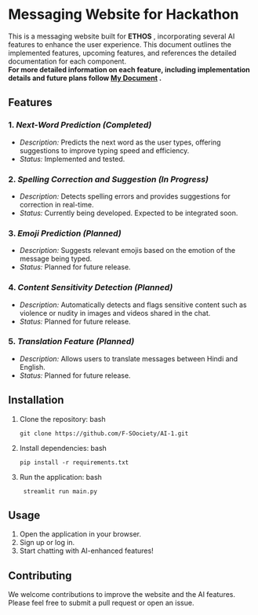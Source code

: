 # Messaging Website for Hackathon

This is a messaging website built for **ETHOS** , incorporating several AI features to enhance the user experience. This document outlines the implemented features, upcoming features, and references the detailed documentation for each component.<br>
**For more detailed information on each feature, including implementation details and future plans follow [My Document](https://github.com/F-SOociety/AI-1/blob/main/Final_doc.pdf) .**

## Features

### 1. *Next-Word Prediction (Completed)*
- *Description:* Predicts the next word as the user types, offering suggestions to improve typing speed and efficiency.
- *Status:* Implemented and tested.

### 2. *Spelling Correction and Suggestion (In Progress)*
- *Description:* Detects spelling errors and provides suggestions for correction in real-time.
- *Status:* Currently being developed. Expected to be integrated soon.

### 3. *Emoji Prediction (Planned)*
- *Description:* Suggests relevant emojis based on the emotion of the message being typed.
- *Status:* Planned for future release.

### 4. *Content Sensitivity Detection (Planned)*
- *Description:* Automatically detects and flags sensitive content such as violence or nudity in images and videos shared in the chat.
- *Status:* Planned for future release.

### 5. *Translation Feature (Planned)*
- *Description:* Allows users to translate messages between Hindi and English.
- *Status:* Planned for future release.





## Installation

1. Clone the repository:
    bash
   
    ```
   git clone https://github.com/F-SOociety/AI-1.git
    ```
    
3. Install dependencies:
    bash
    ```
    pip install -r requirements.txt
    ```
    
4. Run the application:
    bash
   ```
    streamlit run main.py
   ```
    

## Usage

1. Open the application in your browser.
2. Sign up or log in.
3. Start chatting with AI-enhanced features!

## Contributing

We welcome contributions to improve the website and the AI features. Please feel free to submit a pull request or open an issue.

